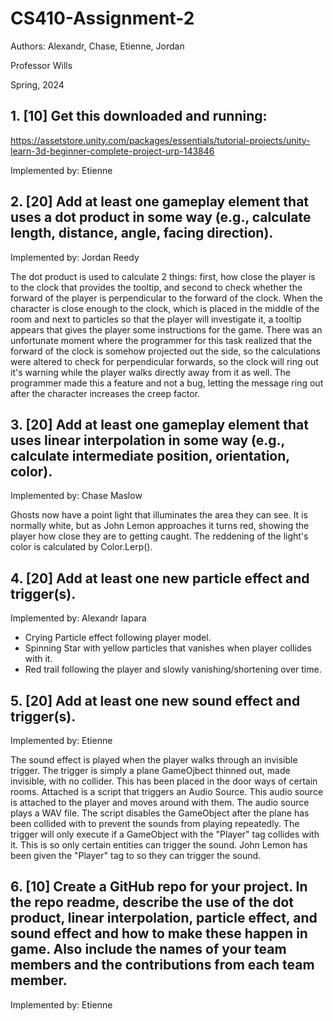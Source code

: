 # CS410-Assignment-2

Authors: Alexandr, Chase, Etienne, Jordan

Professor Wills

Spring, 2024

## 1. [10] Get this downloaded and running:
https://assetstore.unity.com/packages/essentials/tutorial-projects/unity-learn-3d-beginner-complete-project-urp-143846

Implemented by: Etienne

## 2. [20] Add at least one gameplay element that uses a dot product in some way (e.g., calculate length, distance, angle, facing direction).
Implemented by: Jordan Reedy

The dot product is used to calculate 2 things: first, how close the player is to the clock that provides the tooltip, and second to check whether the forward of the player is perpendicular to the forward of the clock. When the character is close enough to the clock, which is placed in the middle of the room and next to particles so that the player will investigate it, a tooltip appears that gives the player some instructions for the game. There was an unfortunate moment where the programmer for this task realized that the forward of the clock is somehow projected out the side, so the calculations were altered to check for perpendicular forwards, so the clock will ring out it's warning while the player walks directly away from it as well. The programmer made this a feature and not a bug, letting the message ring out after the character increases the creep factor.

## 3. [20] Add at least one gameplay element that uses linear interpolation in some way (e.g., calculate intermediate position, orientation, color).
Implemented by: Chase Maslow

Ghosts now have a point light that illuminates the area they can see. It is normally white, but as John Lemon approaches it turns red, showing the player how close they are to getting caught. The reddening of the light's color is calculated by Color.Lerp().

## 4. [20] Add at least one new particle effect and trigger(s).
Implemented by: Alexandr Iapara
- Crying Particle effect following player model.
- Spinning Star with yellow particles that vanishes when player collides with it.
- Red trail following the player and slowly vanishing/shortening over time.

## 5. [20] Add at least one new sound effect and trigger(s).
Implemented by: Etienne

The sound effect is played when the player walks through an invisible trigger. The trigger is simply a plane GameOjbect thinned out, made invisible, with no collider. This has been placed in the door ways of certain rooms. Attached is a script that triggers an Audio Source. This audio source is attached to the player and moves around with them. The audio source plays a WAV file. The script disables the GameObject after the plane has been collided with to prevent the sounds from playing repeatedly. The trigger will only execute if a GameObject with the "Player" tag collides with it. This is so only certain entities can trigger the sound. John Lemon has been given the "Player" tag to so they can trigger the sound.


## 6. [10] Create a GitHub repo for your project. In the repo readme, describe the use of the dot product, linear interpolation, particle effect, and sound effect and how to make these happen in game. Also include the names of your team members and the contributions from each team member.

Implemented by: Etienne
